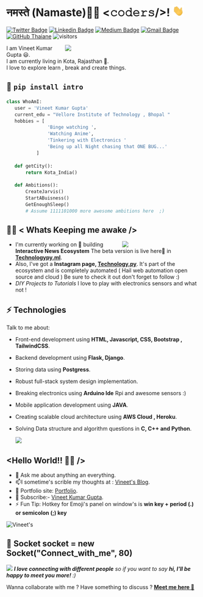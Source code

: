 <h1> नमस्ते (Namaste)🙏🏻 <𝚌𝚘𝚍𝚎𝚛𝚜/>! <img src="https://raw.githubusercontent.com/ABSphreak/ABSphreak/master/gifs/Hi.gif" width="30px"></h2>

[![Twitter Badge](https://img.shields.io/badge/-@gupta_v1n33t-1ca0f1?style=flat-square&labelColor=1ca0f1&logo=twitter&logoColor=white&link=https://twitter.com/@gupta_v1n33t)](https://twitter.com/@gupta_v1n33t) [![Linkedin Badge](https://img.shields.io/badge/-vineet-blue?style=flat-square&logo=Linkedin&logoColor=white&link=https://www.linkedin.com/in/vineet-kumar-gupta/)](https://www.linkedin.com/in/vineet-kumar-gupta/) [![Medium Badge](https://img.shields.io/badge/-@vineet-03a57a?style=flat-square&labelColor=000000&logo=Medium&link=https://medium.com/@vineet-kumar-gupta)](https://medium.com/@vineet-kumar-gupta)  [![Gmail Badge](https://img.shields.io/badge/-vk779756@gmail.com-c14438?style=flat-square&logo=Gmail&logoColor=white&link=mailto:vk779756@gmail.com)
](mailto:vk779756@gmail.com)[ 
![GitHub Thaiane](https://img.shields.io/github/followers/vineetkrgupta?label=follow&style=social)](https://github.com/vineetkrgupta)
![visitors](https://visitor-badge.glitch.me/badge?page_id=vineetkumargupta)

<img align='right' src='https://camo.githubusercontent.com/2daa5a3f385c1ede09c109bb121875bb7738b99dffb43683bdf272ac5dd3dd0a/68747470733a2f2f6d65646961312e67697068792e636f6d2f6d656469612f31334867774773584630616947592f67697068792e676966' width='350"'>
I am Vineet Kumar Gupta 😃.<br>
I am currently living in  Kota, Rajasthan 🏫.<br>
I love to explore learn , break and create things. <br>





## 📡 ```pip install intro  ```	
 ```python
 class WhoAmI:
	user = 'Vineet Kumar Gupta'
	current_edu = "Vellore Institute of Technology , Bhopal "
	hobbies = [
				'Binge watching ',
				'Watching Anime',
				'Tinkering with Electronics ' 
				'Being up all Night chasing that ONE BUG...'
			]
	
	def getCity():
		return Kota_India()
	
	def Ambitions():
		CreateJarvis()
		StartABuisness()
		GetEnoughSleep()
		# Assume 1111101000 more awesome ambitions here  ;)
 ```	
## 👩‍💻 < Whats Keeping me awake />
<img align='right' src='https://user-images.githubusercontent.com/5713670/87202985-820dcb80-c2b6-11ea-9f56-7ec461c497c3.gif' width='200"'>

* I'm currently working on 🔭 building **Interactive News Ecosystem** The beta version is live  here🌱 in **[Technologypy.ml](https://technologypy.ml/)**.
 * Also, I've got a **Instagram page, [Technology.py](https://www.youtube.com/channel/UC93iDkRpMT-RKKQ6miQn4dg)**. It's part of the ecosystem and is completely automated ( Hail web automation open source and cloud ) Be sure to check it out don't forget to follow :)
 *  *DIY Projects to Tutorials*  I love to play with electronics sensors and what not ! 

## ⚡ Technologies
Talk to me about:
- Front-end development using **HTML, Javascript, CSS, Bootstrap , TailwindCSS**.
- Backend development using **Flask, Django**.
- Storing data using **Postgress**.
- Robust full-stack system design implementation.
- Breaking electronics using  **Arduino Ide** Rpi and awesome sensors :) 
- Mobile application development using **JAVA**.
- Creating scalable cloud architecture using **AWS Cloud , Heroku**.
- Solving Data structure and algorithm questions in **C, C++ and Python**.
	

	<img src = "https://github-readme-stats.vercel.app/api/top-langs/?username=vinc3nt&layout=compact">
## <Hello World!! 🐱‍👤 />
- 💬 Ask me about anything an everything.
- 📫I sometime's scrible my thoughts at : [Vineet's Blog](https://medium.com/@vineet-kumar-gupta).
- 🎯 Portfolio site: [Portfolio](http://vinc3nt.github.io/).
- 🔔 Subscribe:- [Vineet Kumar Gupta](https://www.youtube.com/channel/UC93iDkRpMT-RKKQ6miQn4dg).
- ⚡ Fun Tip:  Hotkey for Emoji's  panel on window's is **win key + period (.) or semicolon (;) key**

![Vineet's](https://github-readme-stats.vercel.app/api?username=vineetkrgupta&hide=["issues"]&show_icons=true)

## 🚀 Socket socket = new Socket("Connect_with_me", 80)
<img src="https://media.giphy.com/media/LnQjpWaON8nhr21vNW/giphy.gif" width="60"> <em><b>I love connecting with different people</b> so if you want to say <b>hi, I'll be happy to meet you more! </b> :)</em>

Wanna collaborate with me ? Have something to discuss ?
**[Meet me here 🤝](https://calendly.com/vineetkumargupta/discussion)**



